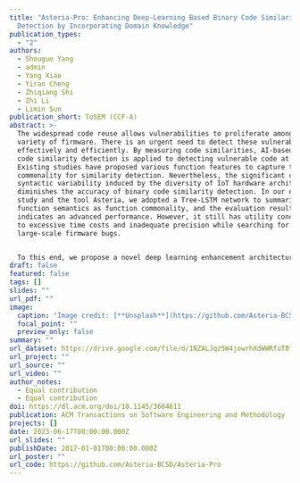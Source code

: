 ```yaml
---
title: "Asteria-Pro: Enhancing Deep-Learning Based Binary Code Similarity
  Detection by Incorporating Domain Knowledge"
publication_types:
  - "2"
authors:
  - Shouguo Yang
  - admin
  - Yang Xiao
  - Yiran Cheng
  - Zhiqiang Shi
  - Zhi Li
  - Limin Sun
publication_short: ToSEM (CCF-A)
abstract: >-
  The widespread code reuse allows vulnerabilities to proliferate among a vast
  variety of firmware. There is an urgent need to detect these vulnerable code
  effectively and efficiently. By measuring code similarities, AI-based binary
  code similarity detection is applied to detecting vulnerable code at scale.
  Existing studies have proposed various function features to capture the
  commonality for similarity detection. Nevertheless, the significant code
  syntactic variability induced by the diversity of IoT hardware architectures
  diminishes the accuracy of binary code similarity detection. In our earlier
  study and the tool Asteria, we adopted a Tree-LSTM network to summarize
  function semantics as function commonality, and the evaluation result
  indicates an advanced performance. However, it still has utility concerns due
  to excessive time costs and inadequate precision while searching for
  large-scale firmware bugs.


  To this end, we propose a novel deep learning enhancement architecture by incorporating domain knowledge-based pre-filtration and re-ranking modules, and develop a prototype named Asteria-Pro based on Asteria. The pre-filtration module eliminates dissimilar functions, thus reducing the subsequent deep learning model calculations. The re-ranking module boosts the rankings of vulnerable functions among candidates generated by the deep learning model. Our evaluation indicates that the pre-filtration module cuts the calculation time by 96.9%, and the re-ranking module improves MRR and Recall by 23.71% and 36.4%, respectively. By incorporating these modules, Asteria-Pro outperforms existing state-of-the-art approaches in the bug search task by a significant margin. Furthermore, our evaluation shows that embedding baseline methods with pre-filtration and re-ranking modules significantly improves their precision. We conduct a large-scale real-world firmware bug search, and Asteria-Pro manages to detect 1,482 vulnerable functions with a high precision 91.65%.
draft: false
featured: false
tags: []
slides: ""
url_pdf: ""
image:
  caption: "Image credit: [**Unsplash**](https://github.com/Asteria-BCSD/Asteria-Pro/raw/master/pics/FAsteria_workflow_page-0001.jpg)"
  focal_point: ""
  preview_only: false
summary: ""
url_dataset: https://drive.google.com/file/d/1NZALJqz5W4jowrhXdWWRfuT8fRJfBQ5z/view?usp=sharing
url_project: ""
url_source: ""
url_video: ""
author_notes:
  - Equal contribution
  - Equal contribution
doi: https://dl.acm.org/doi/10.1145/3604611
publication: ACM Transactions on Software Engineering and Methodology
projects: []
date: 2023-06-17T00:00:00.000Z
url_slides: ""
publishDate: 2017-01-01T00:00:00.000Z
url_poster: ""
url_code: https://github.com/Asteria-BCSD/Asteria-Pro
---
```


